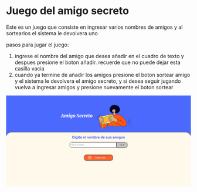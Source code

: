 <h1>Juego del amigo secreto</h1>
<p>Este es un juego que consiste en ingresar varios nombres de amigos y al sortearlos el sistema le devolvera uno</p>
<p>pasos para jugar el juego:</p>
<ol>
  <li>ingrese el nombre del amigo que desea añadir en el cuadro de texto y despues presione el boton añadir. recuerde que no puede dejar esta casilla vacia</li>
  <li>cuando ya termine de añadir los amigos presione el boton sortear amigo y el sistema le devolvera el amigo secreto, y si desea seguir jugando vuelva a ingresar amigos y presione nuevamente el boton sortear</li>
</ol>
<img src="assets/captura.png">
